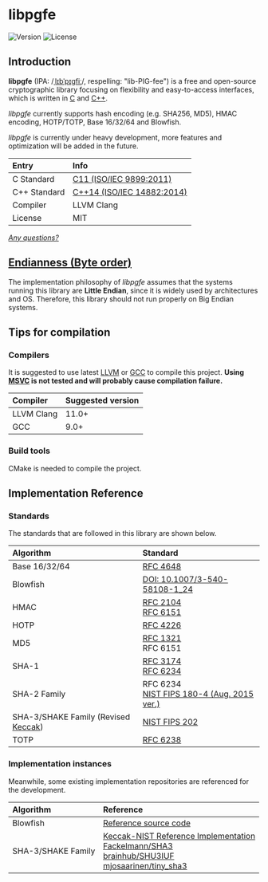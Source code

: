 # libpgfe

![Version](https://img.shields.io/github/v/tag/chardon55/libpgfe?color=brightgreen&label=version)
![License](https://img.shields.io/github/license/chardon55/libpgfe)

## Introduction

**libpgfe** (IPA: /[ˌlɪbˈpɪɡfiː](http://ipa-reader.xyz/?text=%CB%8Cl%C9%AAb%CB%88p%C9%AA%C9%A1fi%CB%90)/, respelling: "lib-PIG-fee") is a free and open-source cryptographic library focusing on flexibility and easy-to-access interfaces, which is written in [C](https://en.wikipedia.org/wiki/C_(programming_language)) and [C++](https://en.wikipedia.org/wiki/C%2B%2B).

*libpgfe* currently supports hash encoding (e.g. SHA256, MD5), HMAC encoding, HOTP/TOTP, Base 16/32/64 and Blowfish.

*libpgfe* is currently under heavy development, more features and optimization will be added in the future.

| Entry        | Info                |
| :----------- | :------------------ |
| C Standard   | [C11 (ISO/IEC 9899:2011)](https://en.wikipedia.org/wiki/C11_(C_standard_revision))  |
| C++ Standard | [C++14 (ISO/IEC 14882:2014)](https://en.wikipedia.org/wiki/C++14) |
| Compiler     | LLVM Clang          |
| License      | MIT    |

[*Any questions?*](.github/qna.md)

## [Endianness (Byte order)](https://en.wikipedia.org/wiki/Endianness)

The implementation philosophy of *libpgfe* assumes that the systems running this library are **Little Endian**, since it is widely used by architectures and OS. Therefore, this library should not run properly on Big Endian systems.

## Tips for compilation

### Compilers

It is suggested to use latest [LLVM](https://llvm.org/) or [GCC](https://gcc.gnu.org/) to compile this project. **Using [MSVC](https://en.wikipedia.org/wiki/Microsoft_Visual_C++) is not tested and will probably cause compilation failure.**

| Compiler   | Suggested version |
| :--------- | :---------------- |
| LLVM Clang | 11.0+             |
| GCC        | 9.0+              |

### Build tools

CMake is needed to compile the project.

## Implementation Reference

### Standards

The standards that are followed in this library are shown below.

| Algorithm                     | Standard                                            |
| :---------------------------- | :-------------------------------------------------- |
| Base 16/32/64                 | [RFC 4648](https://doi.org/10.17487/RFC4648) |
| Blowfish                      | [DOI: 10.1007/3-540-58108-1_24](https://doi.org/10.1007/3-540-58108-1_24) |
| HMAC                          | [RFC 2104](https://doi.org/10.17487/RFC2104)<br>[RFC 6151](https://doi.org/10.17487/RFC6151) |
| HOTP                          | [RFC 4226](https://doi.org/10.17487/RFC4226) |
| MD5                           | [RFC 1321](https://doi.org/10.17487/RFC1321)<br>RFC 6151 |
| SHA-1                         | [RFC 3174](https://doi.org/10.17487/RFC3174)<br>[RFC 6234](https://doi.org/10.17487/RFC6234) |
| SHA-2 Family                  | RFC 6234<br>[NIST FIPS 180-4 (Aug. 2015 ver.)](https://doi.org/10.6028/NIST.FIPS.180-4) |
| SHA-3/SHAKE Family (Revised [Keccak](https://keccak.team/keccak.html)) | [NIST FIPS 202](https://doi.org/10.6028/NIST.FIPS.202) |
| TOTP                          | [RFC 6238](https://doi.org/10.17487/RFC6238) |

### Implementation instances

Meanwhile, some existing implementation repositories are referenced for the development.

| Algorithm                     | Reference                                           |
| :---------------------------- | :-------------------------------------------------- |
| Blowfish                      | [Reference source code](https://www.schneier.com/academic/blowfish/download/) |
| SHA-3/SHAKE Family            | [Keccak-NIST Reference Implementation](https://csrc.nist.gov/projects/hash-functions/sha-3-project)<br>[Fackelmann/SHA3](https://github.com/Fackelmann/SHA3)<br>[brainhub/SHU3IUF](https://github.com/brainhub/SHA3IUF)<br>[mjosaarinen/tiny_sha3](https://github.com/mjosaarinen/tiny_sha3) |

